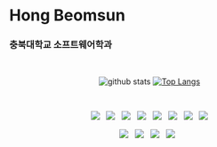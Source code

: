 

# Hong Beomsun

### 충북대학교 소프트웨어학과

<div align=center>
</br>

  ![github stats](https://github-readme-stats.vercel.app/api?username=beomsun0829&show_icons=true&theme=github_dark ) 
  [![Top Langs](https://github-readme-stats.vercel.app/api/top-langs/?username=beomsun0829&layout=compact&theme=dracula)](https://github.com/metleeha)
  
</br>

<p align="center">
<img src="https://img.shields.io/badge/Python-3776AB?style=flat-square&logo=Python&logoColor=2B2728"/></a> &nbsp 
<img src="https://img.shields.io/badge/C++-00599C?style=flat-square&logo=c%2B%2B&logoColor=white"/></a> &nbsp 
<img src="https://img.shields.io/badge/JavaScript-blue?style=flat-square&logo=JavaScript&logoColor=white"/></a> &nbsp
<img src="https://img.shields.io/badge/TensorFlow-47A248?style=flat-square&logo=TensorFlow&logoColor=white"/></a> &nbsp 
<img src="https://img.shields.io/badge/HTML5-E34F26?style=flat-square&logo=HTML5&logoColor=white"/></a> &nbsp
<img src="https://img.shields.io/badge/CSS3-1572B6?style=flat-square&logo=CSS3&logoColor=white"/></a> &nbsp
<img src="https://img.shields.io/badge/Arduino-00979D?style=flat-square&logo=Arduino&logoColor=white"/></a> &nbsp 
<img src="https://img.shields.io/badge/Google Cloud Computing-232F3E?style=flat-square&logo=GoogleCloud&logoColor=white"/></a>
</p>

<p align="center">
<img src="https://img.shields.io/badge/Visual Studio Code-007ACC?style=flat-square&logo=VisualStudiocode&logoColor=white"/></a> &nbsp 
<img src="https://img.shields.io/badge/Google Colab-232F3E?style=flat-square&logo=GoogleColab&logoColor=white"/></a> &nbsp 
<img src="https://img.shields.io/badge/Visual Studio-5C2D91?style=flat-square&logo=VisualStudio&logoColor=white"/></a> &nbsp 
<img src="https://img.shields.io/badge/Jupyter-F37626?style=flat-square&logo=Jupyter&logoColor=white"/></a> &nbsp 

</p>
  
  
  
  
</div>








<!--
**beomsun0829/beomsun0829** is a ✨ _special_ ✨ repository because its `README.md` (this file) appears on your GitHub profile.

Here are some ideas to get you started:

- 🔭 I’m currently working on ...
- 🌱 I’m currently learning ...
- 👯 I’m looking to collaborate on ...
- 🤔 I’m looking for help with ...
- 💬 Ask me about ...
- 📫 How to reach me: ...
- 😄 Pronouns: ...
- ⚡ Fun fact: ...
-->
